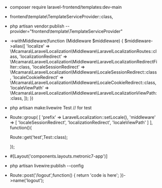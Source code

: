 - composer require laravel-frontend/templates:dev-main
- frontend\template\TemplateServiceProvider::class,
- php artisan vendor:publish --provider="frontend\template\TemplateServiceProvider"

- ->withMiddleware(function (Middleware $middleware) {
  $middleware->alias([
          'localize'                => \Mcamara\LaravelLocalization\Middleware\LaravelLocalizationRoutes::class,
          'localizationRedirect'    => \Mcamara\LaravelLocalization\Middleware\LaravelLocalizationRedirectFilter::class,
          'localeSessionRedirect'   => \Mcamara\LaravelLocalization\Middleware\LocaleSessionRedirect::class,
          'localeCookieRedirect'    => \Mcamara\LaravelLocalization\Middleware\LocaleCookieRedirect::class,
          'localeViewPath'          => \Mcamara\LaravelLocalization\Middleware\LaravelLocalizationViewPath::class,
      ]);
  })
  
 * php artisan make:livewire Test  // for test
 
 
* Route::group(
  [
    'prefix' => LaravelLocalization::setLocale(),
    'middleware' => [ 'localeSessionRedirect', 'localizationRedirect', 'localeViewPath' ]
  ], function(){
    

    Route::get('test',Test::class);

    
  });
 

 * #[Layout('components.layouts.metronic7-app')]
 
 * php artisan livewire:publish --config
 
* Route::post('/logout',function() {
    return 'code is here';
})->name('logout');
